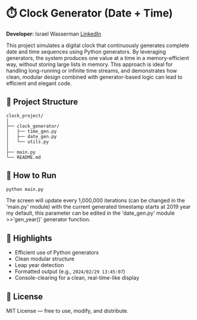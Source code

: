 # ⏱️ Clock Generator (Date + Time)

**Developer:** Israel Wasserman [LinkedIn](https://www.linkedin.com/in/israel-wasserman/)

This project simulates a digital clock that continuously generates complete date and time sequences using Python generators.
By leveraging generators, the system produces one value at a time in a memory-efficient way, without storing large lists in memory.
This approach is ideal for handling long-running or infinite time streams, and demonstrates how clean, modular design combined with generator-based logic can lead to efficient and elegant code.

## 📂 Project Structure
```
clock_project/
│
├── clock_generator/
│   ├── time_gen.py
│   ├── date_gen.py
│   └── utils.py
│
├── main.py
└── README.md
```

## 🚀 How to Run

```bash
python main.py
```

The screen will update every 1,000,000 iterations (can be changed in the 'main.py' module) with the current generated timestamp starts at 2019 year my default, this parameter can be edited in the 'date_gen.py' module >>'gen_year()' generator function.

## 🧠 Highlights

- Efficient use of Python generators
- Clean modular structure
- Leap year detection
- Formatted output (e.g., `2024/02/29 13:45:07`)
- Console-clearing for a clean, real-time-like display

## 📜 License

MIT License — free to use, modify, and distribute.
